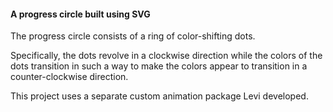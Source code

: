 #### A progress circle built using SVG

The progress circle consists of a ring of color-shifting dots.

Specifically, the dots revolve in a clockwise direction while the colors of the dots transition in such a way to make the colors appear to transition in a counter-clockwise direction.

This project uses a separate custom animation package Levi developed.


[main-url]: http://levi.dev/progress-circle
[codepen-url]: http://codepen.io/levisl176/pen/ndklu